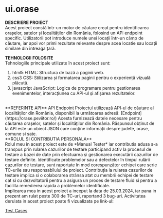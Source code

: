 # ui.orase <br>
**DESCRIERE PROIECT** 
<br>
Acest proiect constă într-un motor de căutare creat pentru identificarea orașelor, satelor și localităților din România, folosind un API endpoint specific. Utilizatorii pot introduce numele unei locații într-un câmp de căutare, iar apoi vor primi rezultate relevante despre acea locatie sau locații similare din întreaga țară.
<br>

**TEHNOLOGII FOLOSITE**
<br>
Tehnologiile principale utilizate în acest proiect sunt:
1. html5 HTML: Structura de bază a paginii web.
2. css3 CSS: Stilizarea și formatarea paginii pentru o experiență vizuală plăcută.
3. javascript JavaScript: Logica de programare pentru gestionarea evenimentelor, interacțiunea cu API-ul și afișarea rezultatelor.
<br>
**REFERINTE API**
API Endpoint
Proiectul utilizează API-ul de căutare al localităților din România, disponibil la următoarea adresă:
[Endpoint](https://orase.peviitor.ro/)
Acesta furnizează datele necesare pentru căutarea orașelor, satelor și localităților din România.
Răspunsul obținut de la API este un obiect JSON care conține informații despre judete, orase, comune si sate.
<br>
**ROLUL SI CONTRIBUTIA PERSONALA**
<br>
Rolul meu in acest proiect este de *Manual Tester* iar contributia adusa s-a transpus prin rularea cazurilor de testare participand activ la procesul de testare a bazei de date prin efectuarea și gestionarea executării cazurilor de testare definite. Identificate problemelor sau a defectelor în timpul rulării cazurilor de testare, sunt raportate în mod corespunzător echipei care scrie TC-urile sau responsabilului de proiect.
Contribuția la rularea cazurilor de testare implica si o colaborarea strânsa atat cu membrii echipei de testare cat si cu dezvoltatorii pentru a asigura un proces de testare fluid si pentru a facilita remedierea rapida a problemelor identificate.
<br>
Implicarea mea in acest proiect a inceput la data de 25.03.2024, iar pana in prezent am rulat peste 300 de TC-uri, raportand 3 bug-uri.
Activitatea derulata in acest proiect poate fi vizualizata pe link-ul:

[Test Cases](https://github.com/orgs/peviitor-ro/projects/31/views/2?sliceBy%5Bvalue%5D=AdinaIT)
